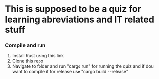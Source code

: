 # This is supposed to be a quiz for learning abreviations and IT related stuff

### Compile and run
1. Install Rust using this link
2. Clone this repo
3. Navigate to folder and run "cargo run" for running the quiz
and if dou want to compile it for release use "cargo build --release"